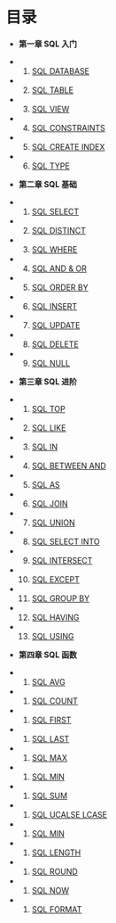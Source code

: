 目录
===
* **第一章 SQL 入门**
 - 01. [SQL DATABASE](book/Chapter01/01-db.md)
 - 02. [SQL TABLE](book/Chapter01/02-table.md)
 - 03. [SQL VIEW](book/Chapter01/03-view.md)
 - 04. [SQL CONSTRAINTS](book/Chapter01/04-constraints.md)
 - 05. [SQL CREATE INDEX](book/Chapter01/05-create-index.md)
 - 06. [SQL TYPE](book/Chapter01/06-type.md)
* **第二章 SQL 基础**
 - 01. [SQL SELECT](book/Chapter02/02-select.md)
 - 02. [SQL DISTINCT](book/Chapter02/03-distinct.md)
 - 03. [SQL WHERE](book/Chapter02/04-where.md)
 - 04. [SQL AND & OR](book/Chapter02/05-and-or.md)
 - 05. [SQL ORDER BY](book/Chapter02/06-order-by.md)
 - 06. [SQL INSERT](book/Chapter02/07-insert-into.md)
 - 07. [SQL UPDATE](book/Chapter02/08-update.md)
 - 08. [SQL DELETE](book/Chapter02/08-delete.md)
 - 09. [SQL NULL](book/Chapter02/09-null.md)
* **第三章 SQL 进阶**
 - 01. [SQL TOP](book/Chapter03/01-limit-top.md)
 - 02. [SQL LIKE](book/Chapter03/02-like.md)
 - 03. [SQL IN](book/Chapter03/03-in.md)
 - 04. [SQL BETWEEN AND](book/Chapter03/04-between-and.md)
 - 05. [SQL AS](book/Chapter03/05-as.md)
 - 06. [SQL JOIN](book/Chapter03/06-join.md)
 - 07. [SQL UNION](book/Chapter03/07-union.md)
 - 08. [SQL SELECT INTO](book/Chapter03/08-select-into.md)
 - 09. [SQL INTERSECT](book/Chapter03/09-intersect.md)
 - 10. [SQL EXCEPT](book/Chapter03/10-except.md)
 - 11. [SQL GROUP BY](book/Chapter03/11-group-by.md)
 - 12. [SQL HAVING](book/Chapter03/12-having.md)
 - 13. [SQL USING](book/Chapter03/13-using.md)
* **第四章 SQL 函数**
 - 01. [SQL AVG](book/Chapter04/01-avg.md)
 - 01. [SQL COUNT](book/Chapter04/02-count.md)
 - 01. [SQL FIRST](book/Chapter04/03-first.md)
 - 01. [SQL LAST](book/Chapter04/04-last.md)
 - 01. [SQL MAX](book/Chapter04/05-max.md)
 - 01. [SQL MIN](book/Chapter04/06-min.md)
 - 01. [SQL SUM](book/Chapter04/07-sum.md)
 - 01. [SQL UCALSE LCASE](book/Chapter04/08-ucase-lcase.md)
 - 01. [SQL MIN](book/Chapter04/09-min.md)
 - 01. [SQL LENGTH](book/Chapter04/10-length.md)
 - 01. [SQL ROUND](book/Chapter04/11-round.md)
 - 01. [SQL NOW](book/Chapter04/12-now.md)
 - 01. [SQL FORMAT](book/Chapter04/13-format.md)
